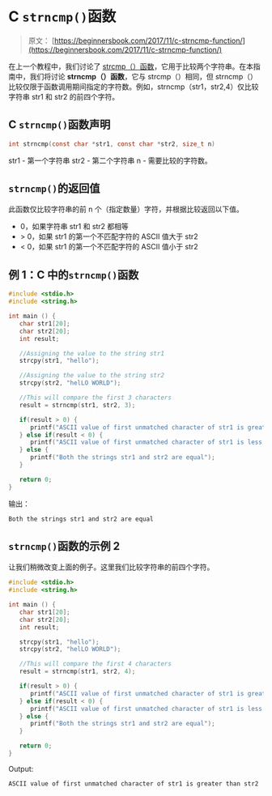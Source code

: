 # C `strncmp()`函数

> 原文： [https://beginnersbook.com/2017/11/c-strncmp-function/](https://beginnersbook.com/2017/11/c-strncmp-function/)

在上一个教程中，我们讨论了 [strcmp（）函数](https://beginnersbook.com/2017/11/c-strcmp-function/)，它用于比较两个字符串。在本指南中，我们将讨论 **strncmp（）函数**，它与 strcmp（）相同，但 strncmp（）比较仅限于函数调用期间指定的字符数。例如，strncmp（str1，str2,4）仅比较字符串 str1 和 str2 的前四个字符。

## C `strncmp()`函数声明

```c
int strncmp(const char *str1, const char *str2, size_t n)
```

str1 - 第一个字符串
str2 - 第二个字符串
n - 需要比较的字符数。

## `strncmp()`的返回值

此函数仅比较字符串的前 n 个（指定数量）字符，并根据比较返回以下值。

*   0，如果字符串 str1 和 str2 都相等
*   &gt; 0，如果 str1 的第一个不匹配字符的 ASCII 值大于 str2
*   &lt; 0，如果 str1 的第一个不匹配字符的 ASCII 值小于 str2

## 例 1：C 中的`strncmp()`函数

```c
#include <stdio.h>
#include <string.h>

int main () {
   char str1[20];
   char str2[20];
   int result;

   //Assigning the value to the string str1
   strcpy(str1, "hello");

   //Assigning the value to the string str2
   strcpy(str2, "helLO WORLD");

   //This will compare the first 3 characters
   result = strncmp(str1, str2, 3);

   if(result > 0) {
      printf("ASCII value of first unmatched character of str1 is greater than str2");
   } else if(result < 0) {
      printf("ASCII value of first unmatched character of str1 is less than str2");
   } else {
      printf("Both the strings str1 and str2 are equal");
   }

   return 0;
}
```

输出：

```c
Both the strings str1 and str2 are equal
```

## `strncmp()`函数的示例 2

让我们稍微改变上面的例子。这里我们比较字符串的前四个字符。

```c
#include <stdio.h>
#include <string.h>

int main () {
   char str1[20];
   char str2[20];
   int result;

   strcpy(str1, "hello");
   strcpy(str2, "helLO WORLD");

   //This will compare the first 4 characters
   result = strncmp(str1, str2, 4);

   if(result > 0) {
      printf("ASCII value of first unmatched character of str1 is greater than str2");
   } else if(result < 0) {
      printf("ASCII value of first unmatched character of str1 is less than str2");
   } else {
      printf("Both the strings str1 and str2 are equal");
   }

   return 0;
}
```

Output:

```c
ASCII value of first unmatched character of str1 is greater than str2
```